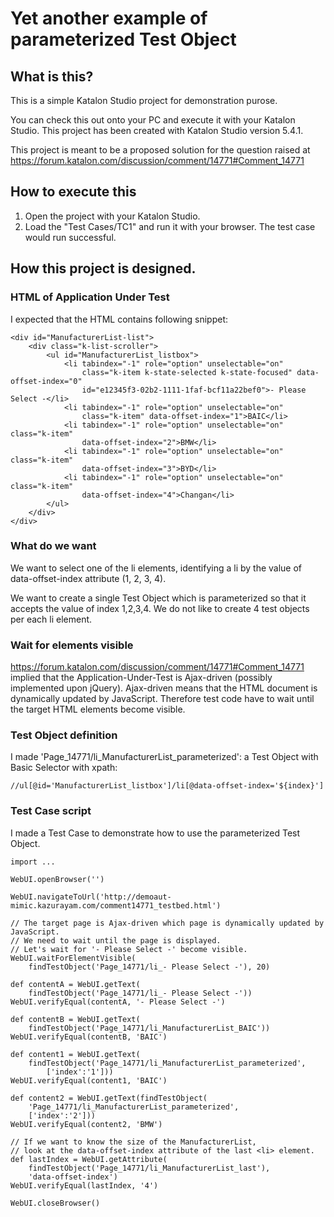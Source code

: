 Yet another example of parameterized Test Object
===
## What is this?

This is a simple Katalon Studio project for demonstration purose.

You can check this out onto your PC and execute it with your Katalon Studio.
This project has been created with Katalon Studio version 5.4.1.

This project is meant to be a proposed solution for the question raised at
https://forum.katalon.com/discussion/comment/14771#Comment_14771

## How to execute this

1. Open the project with your Katalon Studio.
2. Load the "Test Cases/TC1" and run it with your browser. The test case would run successful.

## How this project is designed.

### HTML of Application Under Test

I expected that the HTML contains following snippet:

```
<div id="ManufacturerList-list">
    <div class="k-list-scroller">
        <ul id="ManufacturerList_listbox">
            <li tabindex="-1" role="option" unselectable="on"
                class="k-item k-state-selected k-state-focused" data-offset-index="0"
                id="e12345f3-02b2-1111-1faf-bcf11a22bef0">- Please Select -</li>
            <li tabindex="-1" role="option" unselectable="on"
                class="k-item" data-offset-index="1">BAIC</li>
            <li tabindex="-1" role="option" unselectable="on" class="k-item"
                data-offset-index="2">BMW</li>
            <li tabindex="-1" role="option" unselectable="on" class="k-item"
                data-offset-index="3">BYD</li>
            <li tabindex="-1" role="option" unselectable="on" class="k-item"
                data-offset-index="4">Changan</li>
        </ul>
    </div>
</div>
```

### What do we want

We want to select one of the li elements, identifying a li by the value of data-offset-index attribute (1, 2, 3, 4).

We want to create a single Test Object which is parameterized so that it accepts the value of index 1,2,3,4. We do not like to create 4 test objects per each li element.

### Wait for elements visible

https://forum.katalon.com/discussion/comment/14771#Comment_14771 implied that
the Application-Under-Test is Ajax-driven (possibly implemented upon jQuery). Ajax-driven means that the HTML
document is dynamically updated by JavaScript. Therefore test code have to wait
until the target HTML elements become visible.

### Test Object definition

I made 'Page_14771/li_ManufacturerList_parameterized': a Test Object with Basic Selector with xpath:

`//ul[@id='ManufacturerList_listbox']/li[@data-offset-index='${index}']`

### Test Case script

I made a Test Case to demonstrate how to use the parameterized Test Object.

```
import ...

WebUI.openBrowser('')

WebUI.navigateToUrl('http://demoaut-mimic.kazurayam.com/comment14771_testbed.html')

// The target page is Ajax-driven which page is dynamically updated by JavaScript.
// We need to wait until the page is displayed.
// Let's wait for '- Please Select -' become visible.
WebUI.waitForElementVisible(
	findTestObject('Page_14771/li_- Please Select -'), 20)

def contentA = WebUI.getText(
	findTestObject('Page_14771/li_- Please Select -'))
WebUI.verifyEqual(contentA, '- Please Select -')

def contentB = WebUI.getText(
	findTestObject('Page_14771/li_ManufacturerList_BAIC'))
WebUI.verifyEqual(contentB, 'BAIC')

def content1 = WebUI.getText(
	findTestObject('Page_14771/li_ManufacturerList_parameterized',
		['index':'1']))
WebUI.verifyEqual(content1, 'BAIC')

def content2 = WebUI.getText(findTestObject(
	'Page_14771/li_ManufacturerList_parameterized',
	['index':'2']))
WebUI.verifyEqual(content2, 'BMW')

// If we want to know the size of the ManufacturerList,
// look at the data-offset-index attribute of the last <li> element.
def lastIndex = WebUI.getAttribute(
	findTestObject('Page_14771/li_ManufacturerList_last'),
	'data-offset-index')
WebUI.verifyEqual(lastIndex, '4')

WebUI.closeBrowser()
```
